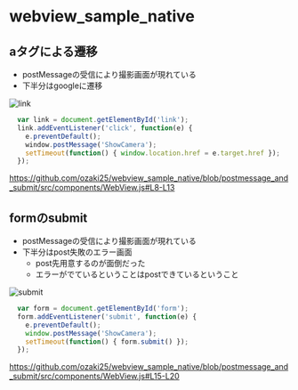 # webview_sample_native

## aタグによる遷移

- postMessageの受信により撮影画面が現れている
- 下半分はgoogleに遷移

![link](https://user-images.githubusercontent.com/10087419/38121768-3ddacef8-340c-11e8-811c-ff9a45817fc2.gif)

```js
  var link = document.getElementById('link');
  link.addEventListener('click', function(e) {
    e.preventDefault();
    window.postMessage('ShowCamera');
    setTimeout(function() { window.location.href = e.target.href });
  });
```

https://github.com/ozaki25/webview_sample_native/blob/postmessage_and_submit/src/components/WebView.js#L8-L13

## formのsubmit

- postMessageの受信により撮影画面が現れている
- 下半分はpost失敗のエラー画面
  - post先用意するのが面倒だった
  - エラーがでているということはpostできているということ

![submit](https://user-images.githubusercontent.com/10087419/38121766-3da68bfc-340c-11e8-9e65-1c3e6d10abe3.gif)

```js
  var form = document.getElementById('form');
  form.addEventListener('submit', function(e) {
    e.preventDefault();
    window.postMessage('ShowCamera');
    setTimeout(function() { form.submit() });
  });
```

https://github.com/ozaki25/webview_sample_native/blob/postmessage_and_submit/src/components/WebView.js#L15-L20
